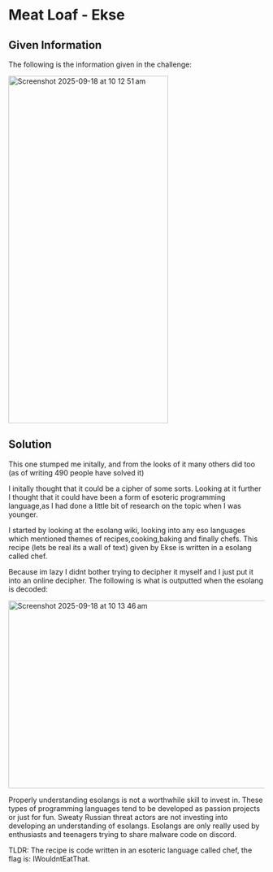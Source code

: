 # Meat Loaf - Ekse
## Given Information 
The following is the information given in the challenge:

<img width="314" height="684" alt="Screenshot 2025-09-18 at 10 12 51 am" src="https://github.com/user-attachments/assets/580df82a-9a74-4f02-b155-41bbbea9dd5e" />


## Solution
This one stumped me initally, and from the looks of it many others did too (as of writing 490 people have solved it)

I initally thought that it could be a cipher of some sorts. Looking at it further I thought that it could have been a form of esoteric programming language,as I had done a little bit of research on the topic when I was younger.

I started by looking at the esolang wiki, looking into any eso languages which mentioned themes of recipes,cooking,baking and finally chefs. This recipe (lets be real its a wall of text) given by Ekse is written in a esolang called chef.

Because im lazy I didnt bother trying to decipher it myself and I just put it into an online decipher. The following is what is outputted when the esolang is decoded:

<img width="700" height="370" alt="Screenshot 2025-09-18 at 10 13 46 am" src="https://github.com/user-attachments/assets/3cb98ec4-f03a-41c3-a888-51d6bb8d4f4e" />

Properly understanding esolangs is not a worthwhile skill to invest in. These types of programming languages tend to be developed as passion projects or just for fun. Sweaty Russian threat actors are not investing into developing an understanding of esolangs. Esolangs are only really used by enthusiasts and teenagers trying to share malware code on discord.

TLDR: The recipe is code written in an esoteric language called chef, the flag is: IWouldntEatThat.
